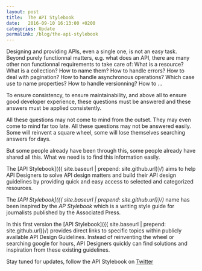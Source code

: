 ```yaml
---
layout: post
title:  The API Stylebook
date:   2016-09-10 16:13:00 +0200
categories: Update
permalink: /blog/the-api-stylebook
---
```


Designing and providing APIs, even a single one, is not an easy task. Beyond purely functionnal matters, e.g. what does an API, there are many other non functionnal requirements to take care of: What is a resource? What is a collection? How to name them? How to handle errors? How to deal with pagination? How to handle asynchronous operations? Which case use to name properties? How to handle versionning? How to ...  

To ensure consistency, to ensure maintainability, and above all to ensure good developer experience, these questions must be answered and these answers must be applied consistently.  

All these questions may not come to mind from the outset. They may even come to mind far too late.
All these questions may not be answered easily. Some will reinvent a square wheel, some will lose themselves searching answers for days.  

But some people already have been through this, some people already have shared all this. What we need is to find this information easily.  

The [API Stylebook]({{ site.baseurl | prepend: site.github.url}}/) aims to help API Designers to solve API design matters and build their API design guidelines by providing quick and easy access to selected and categorized resources.  

The *[API Stylebook]({{ site.baseurl | prepend: site.github.url}}/)* name has been inspired by the *AP Stylebook* which is a writing style guide for journalists published by the Associated Press.

In this first version the [API Stylebook]({{ site.baseurl | prepend: site.github.url}}/) provides direct links to specific topics within publicly available API Design Guidelines. Instead of reinventing the wheel or searching google for hours, API Designers quickly can find solutions and inspiration from these existing guidelines.

Stay tuned for updates, follow the API Stylebook on <a href="https://twitter.com/apistylebook">Twitter <i class="fa fa-twitter fa-1x" aria-hidden="true"></i></a>